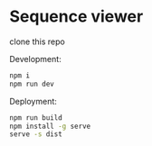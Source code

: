 # Sequence viewer

clone this repo

Development:
```bash
npm i
npm run dev
```

Deployment:
```bash
npm run build
npm install -g serve
serve -s dist
```
